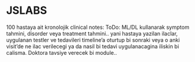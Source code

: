 # JSLABS

100 hastaya ait kronolojik clinical notes:
ToDo:
ML/DL kullanarak symptom tahmini, disorder veya treatment tahmini.. 
yani hastaya yazilan ilaclar, uygulanan testler ve tedavileri timeline’a oturtup bi sonraki veya o anki visit’de ne ilac verilecegi ya da nasil bi tedavi uygulanacagina iliskin bi calisma.  Doktora tavsiye verecek bi module..
